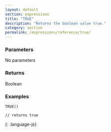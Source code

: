 ```yaml
---
layout: default
section: expressions
title: "TRUE"
description: "Returns the boolean value true."
category: section
permalink: /expressions/reference/true/
---
```


### Parameters

No parameters

### Returns

Boolean

### Examples

~~~
TRUE()

// returns true
~~~
{: .language-js}